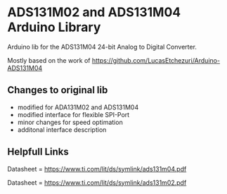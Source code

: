 


# ADS131M02 and ADS131M04 Arduino Library

Arduino lib for the ADS131M04 24-bit Analog to Digital Converter.

Mostly based on the work of https://github.com/LucasEtchezuri/Arduino-ADS131M04
## Changes to original lib
* modified for ADA131M02 and ADS131M04
* modified interface for flexible SPI-Port
* minor changes for speed optimation
* additonal interface description


## Helpfull Links
Datasheet = https://www.ti.com/lit/ds/symlink/ads131m04.pdf

Datasheet = https://www.ti.com/lit/ds/symlink/ads131m02.pdf

